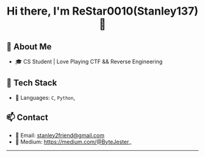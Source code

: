 <h1 align="center">Hi there, I'm ReStar0010(Stanley137) 👋</h1>

## 🚀 About Me
- 🎓 CS Student | Love Playing CTF && Reverse Engineering 
 
## 🧰 Tech Stack
- 🔧 Languages: `C`, `Python`, 

## 📫 Contact

- 📧 Email: stanley2friend@gmail.com
- 📖 Medium: https://medium.com/@ByteJester_

---
